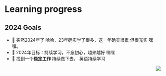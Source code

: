 # Learning progress

## 2024 Goals
- 🤔 突然2024年了 哈哈，23年确实学了很多，这一年确实很累 但很充实 嘿嘿。
- 🤔 2024年目标：持续学习，不忘初心，越来越好 嘿嘿
- 🤔 找到一个**稳定工作** 持续做下去， 英语持续学习

<a href="https://github.com/anuraghazra/github-readme-stats">
  <img align="right" src="https://github-readme-stats.vercel.app/api?username=china-xuhappy&show_icons=true&theme=dark&count_private=true" />
</a>

